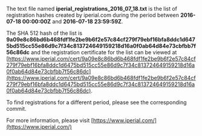 The text file named **iperial_registrations_2016_07_18.txt** is the list of registration hashes created by iperial.com during the period between **2016-07-18 00:00:00Z** and **2016-07-18 23:59:59Z**.

The SHA 512 hash of the list is **9a09e8c86bd6b468fdf1fe2be9b6f2e57c84cf279f79ebf16bfa8ddc1d6475bd515cc55e86d9c7f34c813724649159218d16a0f0ab64d84e73cbfbb7f56c86dc** and the registration certificate for the list can be viewed at [https://www.iperial.com/cert/9a09e8c86bd6b468fdf1fe2be9b6f2e57c84cf279f79ebf16bfa8ddc1d6475bd515cc55e86d9c7f34c813724649159218d16a0f0ab64d84e73cbfbb7f56c86dc](https://www.iperial.com/cert/9a09e8c86bd6b468fdf1fe2be9b6f2e57c84cf279f79ebf16bfa8ddc1d6475bd515cc55e86d9c7f34c813724649159218d16a0f0ab64d84e73cbfbb7f56c86dc).

To find registrations for a different period, please see the corresponding commit.

For more information, please visit [https://www.iperial.com/](https://www.iperial.com/)
